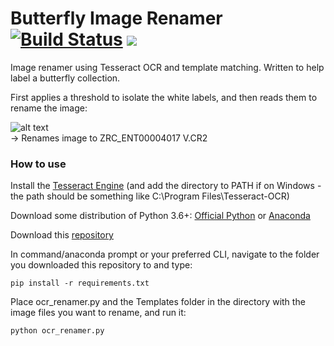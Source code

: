 # Butterfly Image Renamer [![Build Status](https://github.com/jwpleow/pytesseract_imagerenamer/actions/workflows/test.yml/badge.svg)](https://github.com/jwpleow/pytesseract_imagerenamer/actions/workflows/test.yml) [![](https://img.shields.io/badge/python-3.6+-blue.svg)](https://www.python.org/download/releases/3.6.0/)


Image renamer using Tesseract OCR and template matching. Written to help label a butterfly collection.

First applies a threshold to isolate the white labels, and then reads them to rename the image:  

![alt text](https://github.com/jwpleow/pytesseract_imagerenamer/blob/master/docs/pic.jpg "Example Image")  
-> Renames image to ZRC_ENT00004017 V.CR2  



### How to use

Install the [Tesseract Engine](https://github.com/tesseract-ocr/tesseract/wiki) (and add the directory to PATH if on Windows - the path should be something like C:\Program Files\Tesseract-OCR)

Download some distribution of Python 3.6+: [Official Python](https://www.python.org/downloads/) or [Anaconda](https://www.anaconda.com/distribution/)  

Download this [repository](https://github.com/jwpleow/pytesseract_imagerenamer/archive/master.zip)

In command/anaconda prompt or your preferred CLI, navigate to the folder you downloaded this repository to and type:
```
pip install -r requirements.txt
```

Place ocr_renamer.py and the Templates folder in the directory with the image files you want to rename, and run it:
```
python ocr_renamer.py
```
